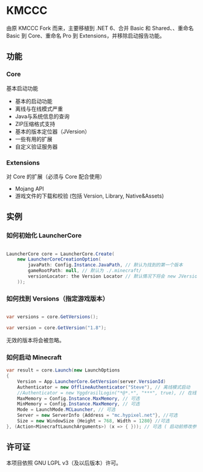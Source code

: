 # KMCCC

由原 KMCCC Fork 而来，主要移植到 .NET 6、合并 Basic 和 Shared、、重命名 Basic 到 Core、重命名 Pro 到 Extensions，并移除启动报告功能。

## 功能

### Core

基本启动功能

- 基本的启动功能
- 离线与在线模式严重
- Java与系统信息的查询
- ZIP压缩格式支持
- 基本的版本定位器（JVersion）
- 一些有用的扩展
- 自定义验证服务器

### Extensions

对 Core 的扩展（必须与 Core 配合使用）

- Mojang API
- 游戏文件的下载和校验 (包括 Version, Library, Native&Assets)

## 实例

### 如何初始化 LauncherCore

```csharp

LauncherCore core = LauncherCore.Create(
    new LauncherCoreCreationOption(
        javaPath: Config.Instance.JavaPath, // 默认为找到的第一个版本
        gameRootPath: null, // 默认为 ./.minecraft/
        versionLocator: the Version Locator // 默认情况下将会 new JVersionLocator()
    ));

```

### 如何找到 Versions（指定游戏版本）

```csharp

var versions = core.GetVersions();

var version = core.GetVersion("1.8");

```

无效的版本将会被忽略。

### 如何启动 Minecraft

```csharp
var result = core.Launch(new LaunchOptions
{
    Version = App.LauncherCore.GetVersion(server.VersionId)
    Authenticator = new OfflineAuthenticator("Steve"), // 离线模式启动
    //Authenticator = new YggdrasilLogin("*@*.*", "***", true), // 在线模式
    MaxMemory = Config.Instance.MaxMemory, // 可选
    MinMemory = Config.Instance.MaxMemory, // 可选
    Mode = LaunchMode.MCLauncher, // 可选
    Server = new ServerInfo {Address = "mc.hypixel.net"}, //可选
    Size = new WindowSize {Height = 768, Width = 1280} //可选
}, (Action<MinecraftLaunchArguments>) (x => { })); // 可选 ( 启动前修改参数
```

## 许可证

本项目依照 GNU LGPL v3（及以后版本）许可。
